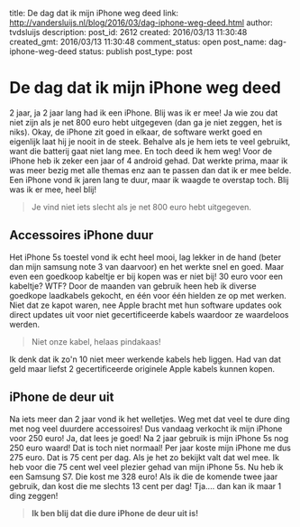 title: De dag dat ik mijn iPhone weg deed
link: http://vandersluijs.nl/blog/2016/03/dag-iphone-weg-deed.html
author: tvdsluijs
description: 
post_id: 2612
created: 2016/03/13 11:30:48
created_gmt: 2016/03/13 11:30:48
comment_status: open
post_name: dag-iphone-weg-deed
status: publish
post_type: post

# De dag dat ik mijn iPhone weg deed

2 jaar, ja 2 jaar lang had ik een iPhone. Blij was ik er mee! Ja wie zou dat niet zijn als je net 800 euro hebt uitgegeven (dan ga je niet zeggen, het is niks). Okay, de iPhone zit goed in elkaar, de software werkt goed en eigenlijk laat hij je nooit in de steek. Behalve als je hem iets te veel gebruikt, want die batterij gaat niet lang mee. En toch deed ik hem weg!  Voor de iPhone heb ik zeker een jaar of 4 android gehad. Dat werkte prima, maar ik was meer bezig met alle themas enz aan te passen dan dat ik er mee belde. Een iPhone vond ik jaren lang te duur, maar ik waagde te overstap toch. Blij was ik er mee, heel blij! 

> Je vind niet iets slecht als je net 800 euro hebt uitgegeven.

## Accessoires iPhone duur

Het iPhone 5s toestel vond ik echt heel mooi, lag lekker in de hand (beter dan mijn samsung note 3 van daarvoor) en het werkte snel en goed. Maar even een goedkoop kabeltje er bij kopen was er niet bij! 30 euro voor een kabeltje? WTF? Door de maanden van gebruik heen heb ik diverse goedkope laadkabels gekocht, en één voor één hielden ze op met werken. Niet dat ze kapot waren, nee Apple bracht met hun software updates ook direct updates uit voor niet gecertificeerde kabels waardoor ze waardeloos werden. 

> Niet onze kabel, helaas pindakaas!

Ik denk dat ik zo'n 10 niet meer werkende kabels heb liggen. Had van dat geld maar liefst 2 gecertificeerde originele Apple kabels kunnen kopen. 

## iPhone de deur uit

Na iets meer dan 2 jaar vond ik het welletjes. Weg met dat veel te dure ding met nog veel duurdere accessoires! Dus vandaag verkocht ik mijn iPhone voor 250 euro! Ja, dat lees je goed! Na 2 jaar gebruik is mijn iPhone 5s nog 250 euro waard! Dat is toch niet normaal! Per jaar koste mijn iPhone me dus 275 euro. Dat is 75 cent per dag. Als je het zo bekijkt valt dat wel mee. Ik heb voor die 75 cent wel veel plezier gehad van mijn iPhone 5s. Nu heb ik een Samsung S7. Die kost me 328 euro! Als ik die de komende twee jaar gebruik, dan kost die me slechts 13 cent per dag! Tja.... dan kan ik maar 1 ding zeggen! 

> **Ik ben blij dat die dure iPhone de deur uit is!**
